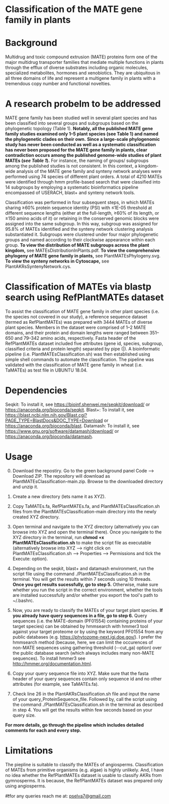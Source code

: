 # Classification of the MATE gene family in plants
# Background
Multidrug and toxic compound extrusion (MATE) proteins form one of the major multidrug transporter families that mediate multiple functions in plants through the efflux of diverse substrates including organic molecules, specialized metabolites, hormones and xenobiotics. They are ubiquitous in all three domains of life and represent a multigene family in plants with a tremendous copy number and functional novelties.
# A research probelm to be addressed
MATE gene family has been studied well in several plant species and has been classified into several groups and subgroups based on the phylogenetic topology (Table 1). **Notably, all the published MATE gene family studies examined only 1–5 plant species (see Table 1) and named the phylogenetic clades on their own.**
**Since a large-scale phylogenomic study has never been conducted as well as a systematic classification has never been proposed for the MATE gene family in plants, clear contradiction occurs among the published genome-wide studies of plant MATEs (*see Table 1*).** For instance, the naming of groups/ subgroups among the published studies is not consistent. In this context, a kingdom-wide analysis of the MATE gene family and synteny network analyses were performed using 74 species of different plant orders. A total of 4210 MATEs were identified through hmm profile-based search that were classified into 14 subgroups by employing a systematic bioinformatics pipeline encompassed of USERACH, blast+ and synteny network tools.

Classification was performed in four subsequent steps, in which MATEs sharing ≥60% protein sequence identity (PSI) with ≤1E-05 threshold at different sequence lengths (either at the full-length, ≥60% of its length, or ≥150 amino acids of it) or retaining in the conserved genomic blocks were assigned into the same subgroup. In this way, subgroup was assigned for 95.8% of MATEs identified and the synteny network clustering analysis substantiated it. Subgroups were clustered under four major phylogenetic groups and named according to their clockwise appearance within each group. **To view the distribution of MATE subgroups across the plant kingdom,** see MATEsDistributionInPlants.pdf. **To view the comprehensive phylogeny of MATE gene family in plants,** see PlantMATEsPhylogeny.svg. **To view the synteny networks in Cytoscape,** see PlantAKRsSyntenyNetwork.cys.

# Classification of MATEs via blastp search using RefPlantMATEs dataset
To assist the classification of MATE gene family in other plant species (i.e. the species not covered in our study), a reference sequence dataset (termed as RefPlantMATEs) was prepared with 3444 MATEs of diverse plant species. Members in the dataset were comprised of 1–2 MATE domains, and their protein and domain lengths were ranged between 351–650 and 79–342 amino acids, respectively. Fasta header of the RefPlantMATEs dataset included five attributes (gene id, species, subgroup, classified criteria and protein length) separated by pipe (|). A bioinformatic pipeline (i.e. PlantMATEsClassification.sh) was then established using simple shell commands to automate the classification. The pipeline was validated with the classification of MATE gene family in wheat (i.e. TaMATEs) as test file in UBUNTU 18.04.

# Dependencies
Seqkit: To install it, see https://bioinf.shenwei.me/seqkit/download/ or https://anaconda.org/bioconda/seqkit. Blast+: To install it, see https://blast.ncbi.nlm.nih.gov/Blast.cgi?PAGE_TYPE=BlastDocs&DOC_TYPE=Download or https://anaconda.org/bioconda/blast. Datamash: To install it, see https://www.gnu.org/software/datamash/download/ or https://anaconda.org/bioconda/datamash.

# Usage
0. Download the repostiry. Go to the green background panel Code --> Download ZIP. The repository will download as PlantMATEsClassification-main.zip. Browse to the downloaded directory and unzip it.

1. Create a new directory (lets name it as XYZ).

2. Copy TaMATEs.fa, RefPlantMATEs.fa, and PlantMATEsClassification.sh files from the PlantMATEsClassification-main directory into the newly created XYZ directory.

3. Open terminal and navigate to the XYZ directory (alternatively you can browse into XYZ and open the terminal there). Once you navigate to the XYZ directory in the terminal, run **chmod +x PlantMATEsClassification.sh** to make the script file as executable (alternatively browse into XYZ --> right click on PlantMATEsClassification.sh --> Properties --> Permissions and tick the Execute: option).

4. Depending on the seqkit, blast+ and datamash environment, run the script file using the command ./PlantMATEsClassification.sh in the terminal. You will get the results within 7 seconds using 10 threads. **Once you get results sucessfully, go to step 5.** Otherwise, make sure whether you run the script in the correct environment, whether the tools are installed successfully and/or whether you export the tool's path to ~/.bashrc.

5. Now, you are ready to classify the MATEs of your target plant species. **If you already have query sequences in a file, go to step 6.** Query sequences (i.e. the MATE-domain (PF01554) containing proteins of your target species) can be obtained by hmmsearch with hmmer3 tool against your target proteome or by using the keyword PF01554 from any public databases (e.g. https://phytozome-next.jgi.doe.gov/). I prefer the hmmsearch method (because, here, we can limit the occurences of non-MATE sequences using gathering threshold (--cut_ga) option) over the public database search (which always includes many non-MATE sequences). To install hmmer3 see http://hmmer.org/documentation.html.

6. Copy your query sequence file into XYZ. Make sure that the fasta header of your query sequences contain only sequence id and no other attributes (for example, see TaMATEs.fa).

7. Check line 26 in the PlantAKRsClassification.sh file and input the name of your query_ProteinSequence_file. Followed by, call the script using the command ./PlantMATEsClassification.sh in the terminal as described in step 4. You will get the results within few seconds based on your query size.

**For more details, go through the pipeline which includes detailed comments for each and every step.**

# Limitations
The piepline is suitable to classify the MATEs of angiosperms. Classification of MATEs from primitive organisms (e.g. algae) is highly unlikely. And, I have no idea whether the RefPlantMATEs dataset is usable to classify AKRs from gymnosperms. It is because, the RefPlantMATEs dataset was prepared only using angiosperms.

#❗️for any queries reach me at: pselva7@gmail.com
